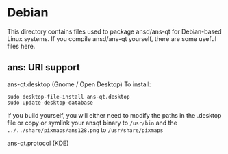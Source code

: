 
Debian
====================
This directory contains files used to package ansd/ans-qt
for Debian-based Linux systems. If you compile ansd/ans-qt yourself, there are some useful files here.

## ans: URI support ##


ans-qt.desktop  (Gnome / Open Desktop)
To install:

	sudo desktop-file-install ans-qt.desktop
	sudo update-desktop-database

If you build yourself, you will either need to modify the paths in
the .desktop file or copy or symlink your ansqt binary to `/usr/bin`
and the `../../share/pixmaps/ans128.png` to `/usr/share/pixmaps`

ans-qt.protocol (KDE)

